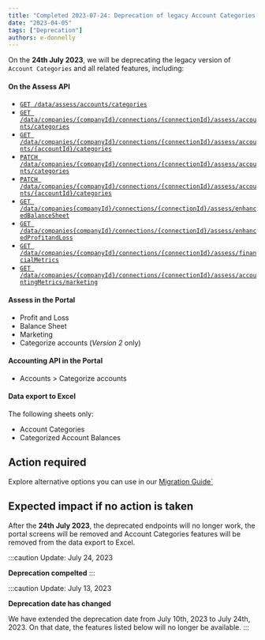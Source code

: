```yaml
---
title: "Completed 2023-07-24: Deprecation of legacy Account Categories and related features in Assess"
date: "2023-04-05"
tags: ["Deprecation"]
authors: e-donnelly
---
```


On the **24th July 2023**, we will be deprecating the legacy version of  `Account Categories` and all related features, including:

<!--truncate-->

#### On the Assess API

- [`GET /data/assess/accounts/categories`](/assess-api#/operations/list-available-account-categories)
- [`GET /data/companies/{companyId}/connections/{connectionId}/assess/accounts/categories`](/assess-api#/operations/list-accounts-categories)
- [`GET /data/companies/{companyId}/connections/{connectionId}/assess/accounts/{accountId}/categories`](/assess-api#/operations/get-account-category)
- [`PATCH /data/companies/{companyId}/connections/{connectionId}/assess/accounts/categories`](/assess-api#/operations/update-accounts-categories)
- [`PATCH /data/companies/{companyId}/connections/{connectionId}/assess/accounts/{accountId}/categories`](/assess-api#/operations/update-account-category)
- [`GET /data/companies{companyId}/connections/{connectionId}/assess/enhancedBalanceSheet`](/assess-api#/operations/get-enhanced-balance-sheet)
- [`GET /data/companies{companyId}/connections/{connectionId}/assess/enhancedProfitandLoss`](/assess-api#/operations/get-enhanced-profit-and-loss)  
- [`GET /data/companies/{companyId}/connections/{connectionId}/assess/financialMetrics`](/assess-api#/operations/get-enhanced-financial-metrics) 
- [`GET /data/companies/{companyId}/connections/{connectionId}/assess/accountingMetrics/marketing`](/assess-api#/operations/get-accounting-marketing-metrics)

#### Assess in the Portal

- Profit and Loss
- Balance Sheet
- Marketing
- Categorize accounts (<i>Version 2 </i> only)

#### Accounting API in the Portal

- Accounts > Categorize accounts

#### Data export to Excel

The following sheets only:
- Account Categories
- Categorized Account Balances

## Action required

Explore alternative options you can use in our [Migration Guide`](/lending/overview)

## Expected impact if no action is taken

After the **24th July 2023**, the deprecated endpoints will no longer work, the portal screens will be removed and Account Categories features will be removed from the data export to Excel.


:::caution Update: July 24, 2023

**Deprecation compelted**
:::

:::caution Update: July 13, 2023

**Deprecation date has changed**

We have extended the deprecation date from July 10th, 2023 to July 24th, 2023. On that date, the features listed below will no longer be available.
:::
